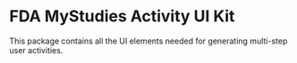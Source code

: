 # FDA MyStudies Activity UI Kit

This package contains all the UI elements needed for generating multi-step user activities.
